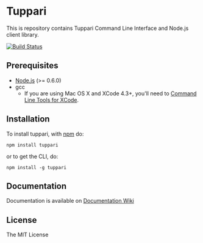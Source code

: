 # Tuppari

This is repository contains Tuppari Command Line Interface and Node.js client library.

[![Build Status](https://secure.travis-ci.org/hakobera/tuppari.png)](http://travis-ci.org/hakobera/tuppari)

## Prerequisites

* [Node.js](http://nodejs.org/) (>= 0.6.0)
* gcc
    * If you are using Mac OS X and XCode 4.3+, you'll need to [Command Line Tools for XCode](https://developer.apple.com/downloads).

## Installation

To install tuppari, with [npm](http://npmjs.org/) do:

```
npm install tuppari
```

or to get the CLI, do:

```
npm install -g tuppari
```

## Documentation

Documentation is available on [Documentation Wiki](https://github.com/hakobera/tuppari/wiki)

## License

The MIT License